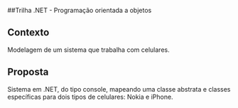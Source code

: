 ##Trilha .NET - Programação orientada a objetos

## Contexto
Modelagem de um sistema que trabalha com celulares. 

## Proposta
Sistema em .NET, do tipo console, mapeando uma classe abstrata e classes específicas para dois tipos de celulares: Nokia e iPhone. 

